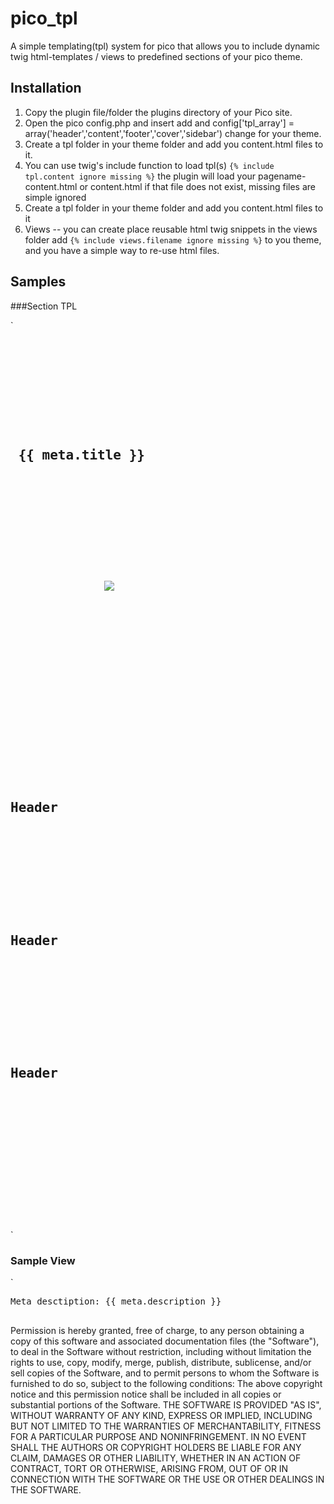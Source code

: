 pico_tpl
========

A simple templating(tpl) system for pico that allows you to include dynamic twig html-templates / views to predefined sections of your pico theme.

Installation
------------

1. Copy the plugin file/folder the plugins directory of your Pico site.
2. Open the pico config.php and insert add and config['tpl_array'] = array('header','content','footer','cover','sidebar') change for your theme.
3. Create a tpl folder in your theme folder and add you content.html files to it.
4. You can use twig's include function to load tpl(s) `{% include tpl.content ignore missing %}` the plugin will load your pagename-content.html or content.html if that file does not exist, missing files are simple ignored
5. Create a tpl folder in your theme folder and add you content.html files to it
6. Views -- you can create place reusable html twig snippets in the views folder add `{% include views.filename ignore missing %}` to you theme, and you have a simple way to re-use html files.

Samples
-------

###Section TPL

`
<pre>
<!--
TODO The TPL description
-->
<section id="cover" class="cover fold">
<div class="container v-align">
    <div class="row">
        <!-- CLASS -->
        <div class="col-4">
            <h1 class="mast-header"> {{ meta.title }} </h1>
            <p class="fixie default-text"></p>
        </div>
        <div class="col-8">
            <figure>
             <img src="http://lorempixel.com/720/360/technics" />
            </figure>

        </div>
    </div>
    <!-- container -->
</div>
</section>
<section id="features">
    <div class="container">
        <div class="row sub-headlines default-text">
            <div class="col-4">
                <h1 class="fixie">Header</h1>
                <p class="fixie"></p>
            </div>
            <div class="col-4">
                <h1 class="fixie">Header</h1>
                <p class="fixie"></p>
            </div>
            <div class="col-4">
                <h1 class="fixie">Header</h1>
                <p class="fixie"></p>
            </div>
        </div>
        <!-- ******end - row****** -->
        <!-- container -->
    </div>
</section>
</pre>
`

### Sample View
`
<pre>
<div>Meta desctiption: {{ meta.description }}</div>
</pre
`

License
-------

### Released under the MIT license.

Copyright (c) <year> <copyright holders>

Permission is hereby granted, free of charge, to any person obtaining a copy
of this software and associated documentation files (the "Software"), to deal
in the Software without restriction, including without limitation the rights
to use, copy, modify, merge, publish, distribute, sublicense, and/or sell
copies of the Software, and to permit persons to whom the Software is
furnished to do so, subject to the following conditions:

The above copyright notice and this permission notice shall be included in
all copies or substantial portions of the Software.

THE SOFTWARE IS PROVIDED "AS IS", WITHOUT WARRANTY OF ANY KIND, EXPRESS OR
IMPLIED, INCLUDING BUT NOT LIMITED TO THE WARRANTIES OF MERCHANTABILITY,
FITNESS FOR A PARTICULAR PURPOSE AND NONINFRINGEMENT. IN NO EVENT SHALL THE
AUTHORS OR COPYRIGHT HOLDERS BE LIABLE FOR ANY CLAIM, DAMAGES OR OTHER
LIABILITY, WHETHER IN AN ACTION OF CONTRACT, TORT OR OTHERWISE, ARISING FROM,
OUT OF OR IN CONNECTION WITH THE SOFTWARE OR THE USE OR OTHER DEALINGS IN
THE SOFTWARE.